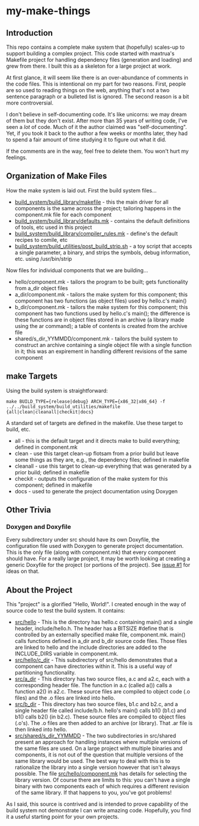 # my-make-things

## Introduction

This repo contains a complete make system that (hopefully)
scales-up to support building a complex project. This code
started with maxtrua's Makefile project for handling dependency
files (generation and loading) and grew from there. I built this
as a skeleton for a large project at work.

At first glance, it will seem like there is an over-abundance of
comments in the code files. This is intentional on my part for
two reasons. First, people are so used to reading things on the
web, anything that's not a two sentence paragraph or a bulleted
list is ignored.  The second reason is a bit more controversial.

I don't believe in self-documenting code. It's like unicorns: we may
dream of them but they don't exist. After more than 35 years of 
writing code, I've seen a *lot* of code. Much of it the author
claimed was "self-documenting".  Yet, if you took it back to the
author a few weeks or months later, they had to spend a fair amount
of time studying it to figure out what it did.

If the comments are in the way, feel free to delete them. You won't
hurt my feelings.

## Organization of Make Files

How the make system is laid out. First the build system files...

* [build_system/build_library/makefile](https://github.com/neocliff/my-make-things/blob/master/build_system/build_library/makefile) -
this the main driver for
all components is the same across the project; tailoring happens
in the component.mk file for each component
* [build_system/build_library/defaults.mk](https://github.com/neocliff/my-make-things/blob/master/build_system/build_library/defaults.mk) -
contains the default definitions of tools, etc used in this project
* [build_system/build_library/compiler_rules.mk](https://github.com/neocliff/my-make-things/blob/master/build_system/build_library/compiler_rules.mk) - define's the
default recipes to comile, etc
* [build_system/build_utilities/post_build_strip.sh](https://github.com/neocliff/my-make-things/blob/master/build_system/build_utilities/post_build_strip.sh) -
a toy script that accepts a single parameter, a binary, and strips the symbols,
debug information, etc. using /usr/bin/strip

Now files for individual components that we are building...

* hello/component.mk - tailors the program to be built; gets
functionality from a_dir object files
* a_dir/component.mk - tailors the make system for this component;
this component has two functions (as object files) used by hello.c's
main()
* b_dir/component.mk - tailors the make system for this component;
this component has two functions used by hello.c's main(); the
difference is these functions are in object files stored in an
archive (a library made using the ar command); a table of contents
is created from the archive file
* shared/s_dir_YYMMDD/component.mk - tailors the build system to
construct an archive containing a single object file with a single
function in it; this was an expirement in handling different revisions
of the same component

## make Targets

Using the build system is straightforward:

`make BUILD_TYPE={release|debug} ARCH_TYPE={x86_32|x86_64}
-f ../../build_system/build_utilities/makefile
{all|clean|cleanall|checkit|docs}`

A standard set of targets are defined in the makefile. Use
these target to build, etc.

* all - this is the default target and it directs make to build
everything; defined in component.mk
* clean - use this target  clean-up flotsam from a prior build
but leave some things as they are, e.g., the dependency files;
defined in makefile
* cleanall - use this target to clean-up everything that was
generated by a prior build; defined in makefile
* checkit - outputs the configuration of the make system for
this component; defined in makefile
* docs - used to generate the project documentation using
Doxygen

## Other Trivia

### Doxygen and Doxyfile

Every subdirectory under src should have its own Doxyfile,
the configuration file used with Doxygen to generate project
documentation. This is the only file (along with component.mk)
that every component should have. For a really large project,
it may be worth looking at creating a generic Doxyfile for the
project (or portions of the project). See
[issue \#1](https://github.com/neocliff/my-make-things/issues/1)
for ideas on that.

## About the Project

This "project" is a glorified "Hello, World!". I created enough
in the way of source code to test the build system. It contains:

* [src/hello](https://github.com/neocliff/my-make-things/blob/master/src/hello) -
This is the directory has hello.c containing main()
and a single header, include/hello.h. The header has a BITSIZE #define
that is controlled by an externally specified make file, component.mk.
main() calls functions defined in a_dir and b_dir source code files.
Those files are linked to hello and the include directories are
added to the INCLUDE_DIRS variable in component.mk.
* [src/hello/c_dir](https://github.com/neocliff/my-make-things/blob/master/src/hello/c_dir) -
This subdirectory of src/hello demonstrates that
a component can have directories within it. This is a useful way of
partitioning functionality.
* [src/a_dir](https://github.com/neocliff/my-make-things/blob/master/src/a_dir) -
This directory has two source files, a.c and a2.c,
each with a corresponding header file. The function in a.c (called
a()) calls a function a2() in a2.c. These source files are compiled
to object code (.o files) and the .o files are linked into hello.
* [src/b_dir](https://github.com/neocliff/my-make-things/blob/master/src/b_dir) -
This directory has two source files, b1.c and b2.c,
and a single header file called include/b.h. hello's main() calls
b1() (b1.c) and b1() calls b2() (in b2.c). These source files
are compiled to object files (.o's). The .o files are then added
to an archive (or library). That .ar file is then linked into
hello.
* [src/shared/s_dir_YYMMDD](https://github.com/neocliff/my-make-things/blob/master/src/shared) -
The two subdirectories in src/shared present an
approach for handling instances where multiple versions of the same
files are used. On a large project with multiple binaries and
components, it is not out of the question that multiple versions
of the same library would be used. The best way to deal with this
is to rationalize the library into a single version however that isn't
always possible. The file [src/hello/component.mk](https://github.com/neocliff/my-make-things/blob/master/src/hello/component.mk)
has details for selecting the library version. Of course there are
limits to this: you can't have a single binary with two components
each of which requires a different revision of the same library.
If that happens to you, you've got problems!

As I said, this source is contrived and is intended to prove
capability of the build system not demonstrate I can write amazing
code. Hopefully, you find it a useful starting point for your own
projects.
